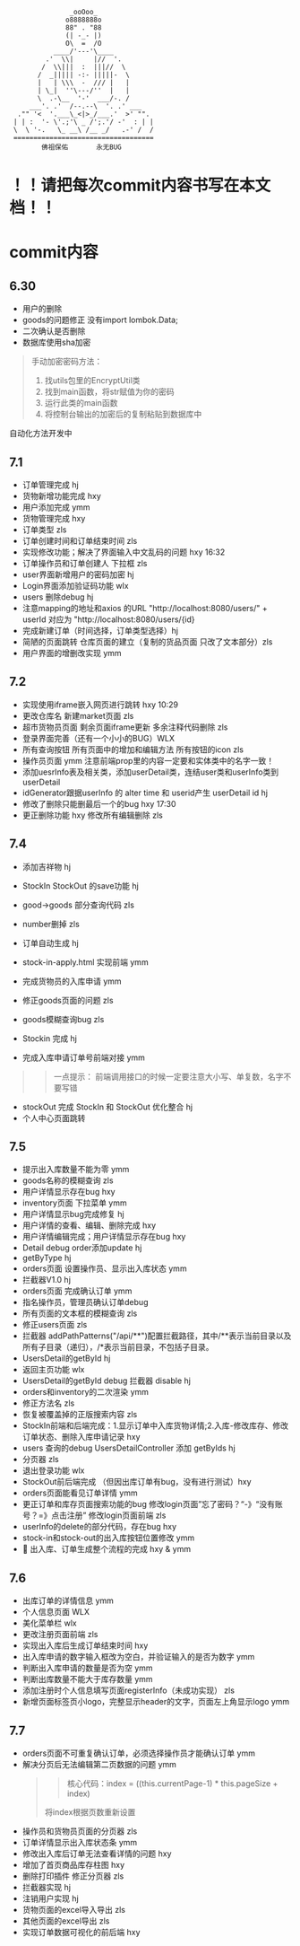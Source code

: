                    _ooOoo_
                  o8888888o
                  88" . "88
                  (| -_- |)
                  O\  =  /O
               ____/'---'\____
             .'  \\|     |//  '.
            /  \\|||  :  |||//  \
           /  _||||| -:- |||||-  \
           |   | \\\  -  /// |   |
           | \_|  ''\---/''  |   |
           \  .-\__  '-'  ___/-. /
         ___'. .'  /--.--\  '. .' ___
      ."" '<  '.___\_<|>_/___.'  >' "".
     | | :  '- \'.;'\ _ /';.'/ -'  : | |
     \  \ '-.   \_ __\ /__ _/   .-' /  /
     ===================================
            佛祖保佑       永无BUG


# ！！请把每次commit内容书写在本文档！！
# commit内容
## 6.30
* 用户的删除 
* goods的问题修正 没有import lombok.Data;
* 二次确认是否删除
* 数据库使用sha加密
> 手动加密密码方法：
> 1. 找utils包里的EncryptUtil类
> 2. 找到main函数，将str赋值为你的密码
> 3. 运行此类的main函数
> 4. 将控制台输出的加密后的复制粘贴到数据库中
  
自动化方法开发中

## 7.1
* 订单管理完成 hj
* 货物新增功能完成 hxy
* 用户添加完成 ymm
* 货物管理完成 hxy
* 订单类型 zls
* 订单创建时间和订单结束时间 zls
* 实现修改功能；解决了界面输入中文乱码的问题 hxy 16:32
* 订单操作员和订单创建人 下拉框 zls
* user界面新增用户的密码加密 hj
* Login界面添加验证码功能 wlx
* users 删除debug hj
* 注意mapping的地址和axios 的URL "http://localhost:8080/users/" + userId 对应为 "http://localhost:8080/users/{id}
* 完成新建订单（时间选择，订单类型选择）hj
* 简陋的页面跳转 
  仓库页面的建立（复制的货品页面 只改了文本部分）zls
* 用户界面的增删改实现 ymm


## 7.2
* 实现使用iframe嵌入网页进行跳转 hxy 10:29
* 更改仓库名 新建market页面 zls
* 超市货物员页面 剩余页面iframe更新 多余注释代码删除 zls 
* 登录界面完善（还有一个小小的BUG）WLX
* 所有查询按钮 所有页面中的增加和编辑方法 所有按钮的icon zls
* 操作员页面 ymm 注意前端prop里的内容一定要和实体类中的名字一致！
* 添加uesrInfo表及相关类，添加userDetail类，连结user类和userInfo类到userDetail
* idGenerator跟据userInfo 的 alter time 和 userid产生 userDetail id hj
* 修改了删除只能删最后一个的bug hxy 17:30
* 更正删除功能 hxy 修改所有编辑删除 zls

## 7.4
* 添加吉祥物 hj
* StockIn StockOut 的save功能 hj
* good->goods 部分查询代码 zls
* number删掉 zls
* 订单自动生成 hj
* stock-in-apply.html 实现前端 ymm
* 完成货物员的入库申请 ymm
* 修正goods页面的问题 zls
* goods模糊查询bug zls

* Stockin 完成 hj
* 完成入库申请订单号前端对接 ymm
> > 一点提示： 前端调用接口的时候一定要注意大小写、单复数，名字不要写错
* stockOut 完成 StockIn 和 StockOut 优化整合 hj
* 个人中心页面跳转



## 7.5
* 提示出入库数量不能为零 ymm
* goods名称的模糊查询 zls
* 用户详情显示存在bug hxy
* inventory页面 下拉菜单 ymm
* 用户详情显示bug完成修复 hj
* 用户详情的查看、编辑、删除完成 hxy
* 用户详情编辑完成；用户详情显示存在bug hxy
* Detail debug order添加update hj
* getByType hj
* orders页面 设置操作员、显示出入库状态 ymm
* 拦截器V1.0 hj
* orders页面 完成确认订单 ymm
* 指名操作员，管理员确认订单debug
* 所有页面的文本框的模糊查询 zls
* 修正users页面 zls
* 拦截器 addPathPatterns("/api/**")配置拦截路径，其中/**表示当前目录以及所有子目录（递归），/*表示当前目录，不包括子目录。
* UsersDetail的getById hj
* 返回主页功能 wlx
* UsersDetail的getById debug 拦截器 disable hj
* orders和inventory的二次渲染 ymm
* 修正方法名 zls
* 恢复被覆盖掉的正版搜索内容 zls
* StockIn前端和后端完成：1.显示订单中入库货物详情;2.入库-修改库存、修改订单状态、删除入库申请记录 hxy
* users 查询的debug UsersDetailController 添加 getByIds hj
* 分页器 zls
* 退出登录功能 wlx
* StockOut前后端完成 （但因出库订单有bug，没有进行测试）hxy
* orders页面能看见订单详情 ymm
* 更正订单和库存页面搜索功能的bug 
  修改login页面”忘了密码？“-》“没有账号？=》点击注册” 修改login页面前端 zls
* userInfo的delete的部分代码，存在bug hxy
* stock-in和stock-out的出入库按钮位置修改 ymm
* 🍺 出入库、订单生成整个流程的完成 hxy & ymm 

## 7.6
* 出库订单的详情信息 ymm
* 个人信息页面 WLX
* 美化菜单栏 wlx
* 更改注册页面前端 zls
* 实现出入库后生成订单结束时间 hxy
* 出入库申请的数字输入框改为空白，并验证输入的是否为数字 ymm
* 判断出入库申请的数量是否为空 ymm
* 判断出库数量不能大于库存数量 ymm
* 添加注册时个人信息填写页面registerInfo（未成功实现） zls
* 新增页面标签页小logo，完整显示header的文字，页面左上角显示logo ymm

## 7.7
* orders页面不可重复确认订单，必须选择操作员才能确认订单 ymm
* 解决分页后无法编辑第二页数据的问题 ymm
    >>核心代码：index = ((this.currentPage-1) * this.pageSize + index)
    > 
    > 将index根据页数重新设置
* 操作员和货物员页面的分页器 zls
* 订单详情显示出入库状态条 ymm
* 修改出入库后订单无法查看详情的问题 hxy
* 增加了首页商品库存柱图 hxy
* 删除打印插件 修正分页器 zls
* 拦截器实现 hj
* 注销用户实现 hj
* 货物页面的excel导入导出 zls
* 其他页面的excel导出 zls
* 实现订单数据可视化的前后端 hxy